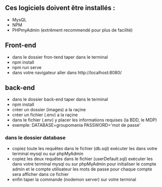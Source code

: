 ## Ces logiciels doivent être installés :
- MysQL
- NPM
- PHPmyAdmin (extrêment recommendé pour plus de facilité)

## Front-end ##
- dans le dossier fron-tend taper dans le terminal
- npm install
- npm run serve
- dans votre navigateur aller dans http://localhost:8080/

## back-end ##
- dans le dossier back-end taper dans le terminal
- npm install
- créer un dossier (images) a la raçine
- créer un fichier (.env) a la raçine
- dans le fichier (.env)  y placer les informations requises (la BDD, le MDP)
- exemple:
 DATABASE=groupomania
 PASSWORD='mot de passe'
 
### dans le dossier database 
- copiez toute les  requêtes dans le fichier (db.sql) exécuter les dans votre terminal mysql ou sur phpMyAdmin
- copiez les deux requêtes dans le fichier (userDefault.sql) exécuter les dans votre terminal mysql ou sur phpMyAdmin pour initialiser le compte admin et le compte utilisateur les mots de passe pour chaque compte sera afficher dans ce fichier
- enfin taper la commande (nodemon server) sur votre terminal
 
 

